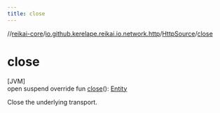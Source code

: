 ```yaml
---
title: close
---
```

//[reikai-core](../../../index.html)/[io.github.kerelape.reikai.io.network.http](../index.html)/[HttpSource](index.html)/[close](close.html)



# close



[JVM]\
open suspend override fun [close](close.html)(): [Entity](../../io.github.kerelape.reikai.core/-entity/index.html)



Close the underlying transport.




